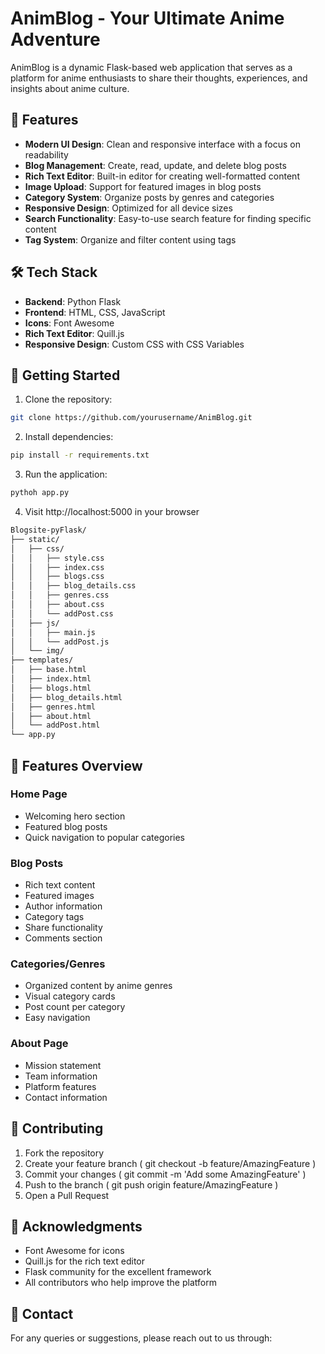 # AnimBlog - Your Ultimate Anime Adventure

AnimBlog is a dynamic Flask-based web application that serves as a platform for anime enthusiasts to share their thoughts, experiences, and insights about anime culture.

## 🌟 Features

- **Modern UI Design**: Clean and responsive interface with a focus on readability
- **Blog Management**: Create, read, update, and delete blog posts
- **Rich Text Editor**: Built-in editor for creating well-formatted content
- **Image Upload**: Support for featured images in blog posts
- **Category System**: Organize posts by genres and categories
- **Responsive Design**: Optimized for all device sizes
- **Search Functionality**: Easy-to-use search feature for finding specific content
- **Tag System**: Organize and filter content using tags

## 🛠️ Tech Stack

- **Backend**: Python Flask
- **Frontend**: HTML, CSS, JavaScript
- **Icons**: Font Awesome
- **Rich Text Editor**: Quill.js
- **Responsive Design**: Custom CSS with CSS Variables

## 🚀 Getting Started

1. Clone the repository:
```bash
git clone https://github.com/yourusername/AnimBlog.git
```
2. Install dependencies:
```bash
pip install -r requirements.txt
```
3. Run the application:
```bash
pythoh app.py
```
4. Visit http://localhost:5000 in your browser
```bash
Blogsite-pyFlask/
├── static/
│   ├── css/
│   │   ├── style.css
│   │   ├── index.css
│   │   ├── blogs.css
│   │   ├── blog_details.css
│   │   ├── genres.css
│   │   ├── about.css
│   │   └── addPost.css
│   ├── js/
│   │   ├── main.js
│   │   └── addPost.js
│   └── img/
├── templates/
│   ├── base.html
│   ├── index.html
│   ├── blogs.html
│   ├── blog_details.html
│   ├── genres.html
│   ├── about.html
│   └── addPost.html
└── app.py
```
## 🎨 Features Overview

### Home Page
- Welcoming hero section
- Featured blog posts
- Quick navigation to popular categories

### Blog Posts
- Rich text content
- Featured images
- Author information
- Category tags
- Share functionality
- Comments section

### Categories/Genres
- Organized content by anime genres
- Visual category cards
- Post count per category
- Easy navigation

### About Page
- Mission statement
- Team information
- Platform features
- Contact information

## 🤝 Contributing
1. Fork the repository
2. Create your feature branch ( git checkout -b feature/AmazingFeature )
3. Commit your changes ( git commit -m 'Add some AmazingFeature' )
4. Push to the branch ( git push origin feature/AmazingFeature )
5. Open a Pull Request

## 🙏 Acknowledgments
- Font Awesome for icons
- Quill.js for the rich text editor
- Flask community for the excellent framework
- All contributors who help improve the platform

## 📧 Contact
For any queries or suggestions, please reach out to us through:
